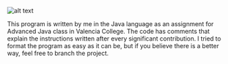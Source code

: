 ![alt text](https://github.com/asvpxangel/Client-Server-Loan/blob/master/Output%20Screenshot/Output.png)

This program is written by me in the Java language as an assignment for Advanced Java class in Valencia College. The code has comments that explain the instructions written after every significant contribution. I tried to format the program as easy as it can be, but if you believe there is a better way, feel free to branch the project.
 
